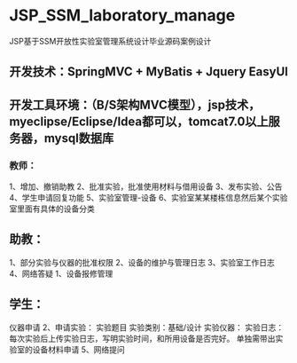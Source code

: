 # JSP_SSM_laboratory_manage
JSP基于SSM开放性实验室管理系统设计毕业源码案例设计
## 开发技术：SpringMVC + MyBatis + Jquery EasyUI
## 开发工具环境：（B/S架构MVC模型），jsp技术，myeclipse/Eclipse/Idea都可以，tomcat7.0以上服务器，mysql数据库

### 教师：
1、增加、撤销助教
2、批准实验，批准使用材料与借用设备
3、发布实验、公告
4、学生申请回复功能
5、实验室管理-设备
6、实验室某某楼栋信息然后某个实验室里面有具体的设备分类
## 助教：
1、部分实验与仪器的批准权限
2、设备的维护与管理日志
3、实验室工作日志
4、网络答疑
1、设备报修管理
## 学生：
仪器申请
2、申请实验：
实验题目
实验类别：基础/设计
实验仪器：
实验日志：每次实验后上传实验日志，写明实验时间，和所用设备是否完好。
单独需带出实验室的设备材料申请
5、网络提问

